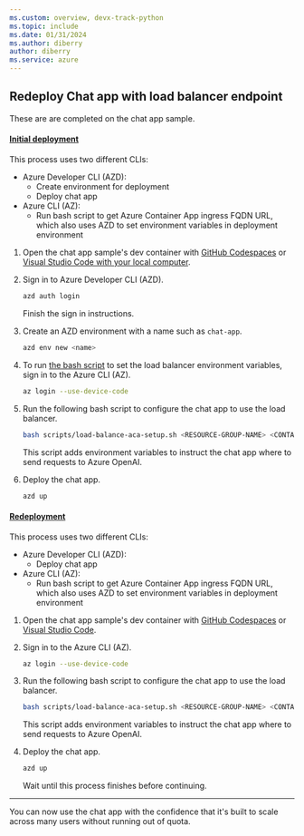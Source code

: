 ```yaml
---
ms.custom: overview, devx-track-python
ms.topic: include
ms.date: 01/31/2024
ms.author: diberry
author: diberry
ms.service: azure
---
```


## Redeploy Chat app with load balancer endpoint

These are are completed on the chat app sample. 

#### [Initial deployment](#tab/initial-deployment)

This process uses two different CLIs:

* Azure Developer CLI (AZD): 
    * Create environment for deployment
    * Deploy chat app 
* Azure CLI (AZ):
    * Run bash script to get Azure Container App ingress FQDN URL, which also uses AZD to set environment variables in deployment environment

1. Open the chat app sample's dev container with [GitHub Codespaces](https://codespaces.new/Azure-Samples/azure-search-openai-demo) or [Visual Studio Code with your local computer](https://vscode.dev/redirect?url=vscode://ms-vscode-remote.remote-containers/cloneInVolume?url=https://github.com/azure-samples/azure-search-openai-demo).

1. Sign in to Azure Developer CLI (AZD).

    ```bash
    azd auth login
    ```

    Finish the sign in instructions.

1. Create an AZD environment with a name such as `chat-app`.

    ```bash
    azd env new <name>
    ```

1. To run [the bash script](https://github.com/Azure-Samples/azure-search-openai-demo/blob/main/scripts/load-balance-aca-setup.sh) to set the load balancer environment variables, sign in to the Azure CLI (AZ).

    ```bash
    az login --use-device-code
    ```

1. Run the following bash script to configure the chat app to use the load balancer.

    ```bash
    bash scripts/load-balance-aca-setup.sh <RESOURCE-GROUP-NAME> <CONTAINER-APP-URL>
    ```

    This script adds environment variables to instruct the chat app where to send requests to Azure OpenAI. 

1. Deploy the chat app.

    ```bash
    azd up
    ```

#### [Redeployment](#tab/redeployment)

This process uses two different CLIs:

* Azure Developer CLI (AZD): 
    * Deploy chat app 
* Azure CLI (AZ):
    * Run bash script to get Azure Container App ingress FQDN URL, which also uses AZD to set environment variables in deployment environment


1. Open the chat app sample's dev container with [GitHub Codespaces](https://codespaces.new/Azure-Samples/azure-search-openai-demo) or [Visual Studio Code](https://vscode.dev/redirect?url=vscode://ms-vscode-remote.remote-containers/cloneInVolume?url=https://github.com/azure-samples/azure-search-openai-demo).

1. Sign in to the Azure CLI (AZ).

    ```bash
    az login --use-device-code
    ```

1. Run the following bash script to configure the chat app to use the load balancer.

    ```bash
    bash scripts/load-balance-aca-setup.sh <RESOURCE-GROUP-NAME> <CONTAINER-APP-URL>
    ```

    This script adds environment variables to instruct the chat app where to send requests to Azure OpenAI. 

1. Deploy the chat app.

    ```bash
    azd up
    ```
    
    Wait until this process finishes before continuing.

---

You can now use the chat app with the confidence that it's built to scale across many users without running out of quota. 

